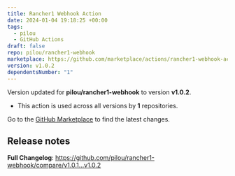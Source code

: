 ```yaml
---
title: Rancher1 Webhook Action
date: 2024-01-04 19:18:25 +00:00
tags:
  - pilou
  - GitHub Actions
draft: false
repo: pilou/rancher1-webhook
marketplace: https://github.com/marketplace/actions/rancher1-webhook-action
version: v1.0.2
dependentsNumber: "1"
---
```



Version updated for **pilou/rancher1-webhook** to version **v1.0.2**.
- This action is used across all versions by **1** repositories.

Go to the [GitHub Marketplace](https://github.com/marketplace/actions/rancher1-webhook-action) to find the latest changes.

## Release notes

**Full Changelog**: https://github.com/pilou/rancher1-webhook/compare/v1.0.1...v1.0.2
